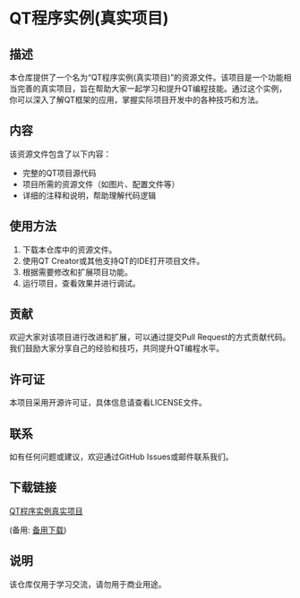 # QT程序实例(真实项目)

## 描述
本仓库提供了一个名为“QT程序实例(真实项目)”的资源文件。该项目是一个功能相当完善的真实项目，旨在帮助大家一起学习和提升QT编程技能。通过这个实例，你可以深入了解QT框架的应用，掌握实际项目开发中的各种技巧和方法。

## 内容
该资源文件包含了以下内容：
- 完整的QT项目源代码
- 项目所需的资源文件（如图片、配置文件等）
- 详细的注释和说明，帮助理解代码逻辑

## 使用方法
1. 下载本仓库中的资源文件。
2. 使用QT Creator或其他支持QT的IDE打开项目文件。
3. 根据需要修改和扩展项目功能。
4. 运行项目，查看效果并进行调试。

## 贡献
欢迎大家对该项目进行改进和扩展，可以通过提交Pull Request的方式贡献代码。我们鼓励大家分享自己的经验和技巧，共同提升QT编程水平。

## 许可证
本项目采用开源许可证，具体信息请查看LICENSE文件。

## 联系
如有任何问题或建议，欢迎通过GitHub Issues或邮件联系我们。

## 下载链接
[QT程序实例真实项目](https://pan.quark.cn/s/c9ee7a24db24) 

(备用: [备用下载](https://pan.baidu.com/s/14dgzPjuLdR4S35ffavGRnw?pwd=1234))

## 说明

该仓库仅用于学习交流，请勿用于商业用途。

